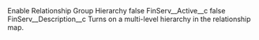 <?xml version="1.0" encoding="UTF-8"?>
<CustomMetadata xmlns="http://soap.sforce.com/2006/04/metadata" xmlns:xsi="http://www.w3.org/2001/XMLSchema-instance" xmlns:xsd="http://www.w3.org/2001/XMLSchema">
    <label>Enable Relationship Group Hierarchy</label>
    <protected>false</protected>
    <values>
        <field>FinServ__Active__c</field>
        <value xsi:type="xsd:boolean">false</value>
    </values>
    <values>
        <field>FinServ__Description__c</field>
        <value xsi:type="xsd:string">Turns on a multi-level hierarchy in the relationship map.</value>
    </values>
</CustomMetadata>
